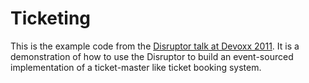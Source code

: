 Ticketing
=========

This is the example code from the [Disruptor talk at Devoxx
2011](http://www.parleys.com/play/514892290364bc17fc56c469/chapter0/related).
It is a demonstration of how to use the Disruptor to build an event-sourced
implementation of a ticket-master like ticket booking system.
